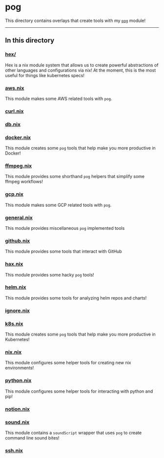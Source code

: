 # pog

This directory contains overlays that create tools with my [`pog`](../pog.nix) module!

---

## In this directory

### [hex/](./hex/)

Hex is a nix module system that allows us to create powerful abstractions of other languages and configurations via nix! At the moment, this is the most useful for things like kubernetes specs!

### [aws.nix](./aws.nix)

This module makes some AWS related tools with `pog`.

### [curl.nix](./curl.nix)

### [db.nix](./db.nix)

### [docker.nix](./docker.nix)

This module creates some `pog` tools that help make you more productive in Docker!

### [ffmpeg.nix](./ffmpeg.nix)

This module provides some shorthand `pog` helpers that simplify some ffmpeg workflows!

### [gcp.nix](./gcp.nix)

This module makes some GCP related tools with `pog`.

### [general.nix](./general.nix)

This module provides miscellaneous `pog` implemented tools

### [github.nix](./github.nix)

This module provides some tools that interact with GitHub

### [hax.nix](./hax.nix)

This module provides some hacky `pog` tools!

### [helm.nix](./helm.nix)

This module provides some tools for analyzing helm repos and charts!

### [ignore.nix](./ignore.nix)

### [k8s.nix](./k8s.nix)

This module creates some `pog` tools that help make you more productive in Kubernetes!

### [nix.nix](./nix.nix)

This module configures some helper tools for creating new nix environments!

### [python.nix](./python.nix)

This module configures some helper tools for interacting with python and pip!

### [notion.nix](./notion.nix)

### [sound.nix](./sound.nix)

This module contains a `soundScript` wrapper that uses `pog` to create command line sound bites!

### [ssh.nix](./ssh.nix)
